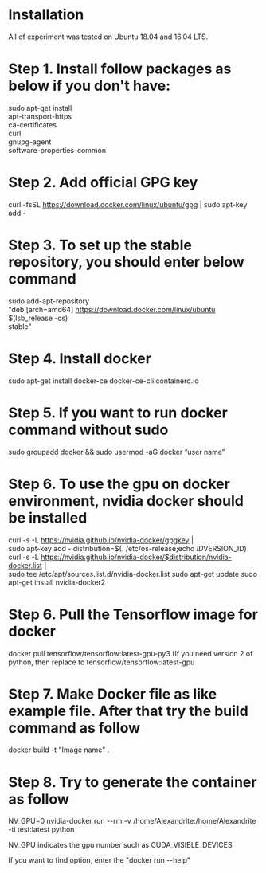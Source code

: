 # Installation
All of experiment was tested on Ubuntu 18.04 and 16.04 LTS.

# Step 1. Install follow packages as below if you don't have:

sudo apt-get install \
    apt-transport-https \
    ca-certificates \
    curl \
    gnupg-agent \
    software-properties-common

# Step 2. Add official GPG key
curl -fsSL https://download.docker.com/linux/ubuntu/gpg | sudo apt-key add -

# Step 3. To set up the stable repository, you should enter below command
sudo add-apt-repository \
   "deb [arch=amd64] https://download.docker.com/linux/ubuntu \
   $(lsb_release -cs) \
   stable"

# Step 4. Install docker
sudo apt-get install docker-ce docker-ce-cli containerd.io

# Step 5. If you want to run docker command without sudo
sudo groupadd docker && sudo usermod -aG docker “user name”

# Step 6. To use the gpu on docker environment, nvidia docker should be installed
curl -s -L https://nvidia.github.io/nvidia-docker/gpgkey | \
 sudo apt-key add -
distribution=$(. /etc/os-release;echo $ID$VERSION_ID)
curl -s -L https://nvidia.github.io/nvidia-docker/$distribution/nvidia-docker.list | \
 sudo tee /etc/apt/sources.list.d/nvidia-docker.list
sudo apt-get update
sudo apt-get install nvidia-docker2

# Step 6. Pull the Tensorflow image for docker
docker pull tensorflow/tensorflow:latest-gpu-py3 (If you need version 2 of python, then replace to tensorflow/tensorflow:latest-gpu

# Step 7. Make Docker file as like example file. After that try the build command as follow
docker build -t "Image name" .

# Step 8. Try to generate the container as follow
NV_GPU=0 nvidia-docker run --rm -v /home/Alexandrite:/home/Alexandrite -ti test:latest python

NV_GPU indicates the gpu number such as CUDA_VISIBLE_DEVICES 

If you want to find option, enter the "docker run --help"

